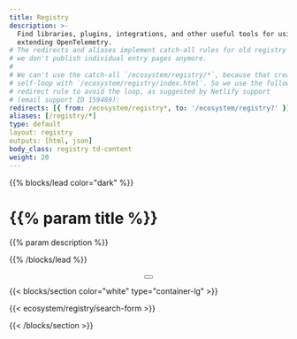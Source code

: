 ```yaml
---
title: Registry
description: >-
  Find libraries, plugins, integrations, and other useful tools for using and
  extending OpenTelemetry.
# The redirects and aliases implement catch-all rules for old registry entries;
# we don't publish individual entry pages anymore.
#
# We can't use the catch-all `/ecosystem/registry/*`, because that creates a
# self-loop with `/ecosystem/registry/index.html`. So we use the following
# redirect rule to avoid the loop, as suggested by Netlify support
# (email support ID 159489):
redirects: [{ from: /ecosystem/registry*, to: '/ecosystem/registry?' }]
aliases: [/registry/*]
type: default
layout: registry
outputs: [html, json]
body_class: registry td-content
weight: 20
---
```


{{% blocks/lead color="dark" %}}

<!-- markdownlint-disable single-h1 -->

# {{% param title %}}

{{% param description %}}

{{% /blocks/lead %}}

<div style="text-align: center; margin-top: 20px;">
<button id="scrollToTopBtn" class="scroll-to-top-btn">
    <i class="fas fa-arrow-up"></i>
</button>
</div>

{{< blocks/section color="white" type="container-lg" >}}

{{< ecosystem/registry/search-form >}}

{{< /blocks/section >}}
